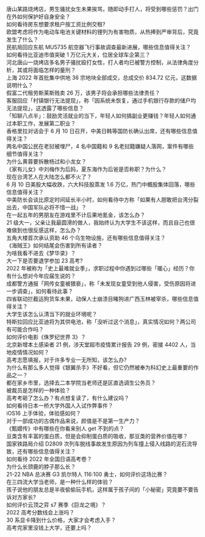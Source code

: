 唐山某路烧烤店，男生骚扰女生未果挨骂，随即动手打人，将受到哪些惩罚？出门在外如何保护好自身安全？  
如何看待房东想要求租户按工资比例交租?  
欧盟考虑将作为电动车电池关键材料的锂列为有害物质，从热捧到严审背后，究竟发生了什么？  
民航局回应东航 MU5735 航空器飞行事故调查最新进展，哪些信息值得关注？  
如何看待比亚迪市值突破 1 万亿元大关，位居全球车企第三？  
河北唐山一烧烤店多名男子骚扰殴打女性，打人者均已被警方控制，从法律角度分析，其或将面临怎样的量刑？  
上海 2022 年首批集中供地 36 宗地块全部成交，总成交价 834.72 亿元，这数据说明什么？  
假富二代租劳斯莱斯贱卖 26 万，该男子将会承担哪些法律责任？  
客服回应「村镇银行无法提现」，称「因系统未恢复，通过手机银行存款的储户均无法提现」，这透露了哪些信息？  
「知聊八点半」：鼓励灵活就业的当下，年轻人如何搞副业更赚钱？年轻人如何通过本职工作，发展第二职业？  
香格里拉对话会于 6 月 10 日召开，中美日韩等国防长确认出席，还有哪些信息值得关注？  
两名中国公民在老挝被埋尸，4 名中国籍和 9 名老挝籍嫌疑人落网，案件有哪些细节值得关注？  
为什么黄蓉要拆散杨过和小龙女？  
《家有儿女》中刘梅作为后妈，夏东海作为后爸是否称职？为什么？  
现在台湾艺人在大陆怎么都不火了？  
6 月 10 日美股大幅收跌，六大科技股蒸发 1.6 万亿，热门中概股集体回落，哪些信息值得关注？  
中美防长会谈比原定时间延长半小时，如何看待中方称「如果有人胆敢把台湾分裂出去，中国军队必将不惜一战」？  
在一起五年的男朋友在游戏里不计后果地氪金，该怎么办？  
21 级大一，父亲让我最圆滑的做人，我始终认为大学生不该这样，而且自己也很难做到也很反感这样，怎么办？  
五角大楼首次承认资助 46 个乌生物设施，还有哪些信息值得关注？  
《海贼王》如何结尾会伤害到所有读者？  
为啥我看不进去《梦华录》？  
大一下是否要退学参加 23 高考?  
2022 年被称为「史上最难就业季」，求职过程中你遇到过哪些「暖心」经历？你有什么想对今年应届生说的？  
成都警方通报「网传女童被猥亵」，称「未发现女童受到他人侵害，受伤原因将进一步调查」，如何看待此事？  
四省联动拦截运狗货车未果，动保人士崩溃目睹狗进广西玉林被宰杀，哪些信息值得关注？  
大学生该怎么认清当下的就业环境呢？  
特斯拉回应比亚迪将为其供电池，称「没听过这个消息」，真实情况如何？两公司有可能合作吗？  
如何评价电影《侏罗纪世界 3》？  
北京新增本土感染者 21 例，涉天堂超市疫情累计报告 29 例，密接 4402 人，当地疫情情况如何？  
高考志愿填报，对于许多专业一无所知，该怎么办?  
为什么有那么多人觉得《银翼杀手》不好看，但它仍然被奉为科幻史上最重要的作品之一？  
都在家乡市里，选择去二本学院当老师还是区直选调生公务员？  
被裁员是怎样的一种体验？  
高考考砸了怎么办？有点想复读了，有什么建议吗？  
如何看待日本一桥大学外国人入试作弊事件？  
iOS16 上手体验，体验感如何？  
对于一部成功的古偶作品来说，颜值是不是第一生产力？  
《甄嬛传》中有哪些在你看来别人 get 不到的点？  
豆类含有丰富的蛋白质，但是会抑制蛋白质的吸收，那豆类的营养价值在哪？  
国家铁路局介绍 D2809 次列车脱线事故发生原因为列车撞上侵入线路的泥石流导致，还有哪些信息值得关注？  
如何看待 2022 年全国日语高考卷？  
为什么长颈鹿的脖子那么长？  
21-22 NBA 总决赛 G3 凯尔特人 116:100 勇士，如何评价这场比赛？  
在三四流大学当老师，是一种什么样的体验？  
孩子说他的朋友总是半夜偷偷玩手机，这样属于孩子间的「小秘密」究竟要不要告诉对方家长?  
如何评价云顶之弈 s7 赛季《巨龙之境》？  
2022 高考分数线会上涨吗？  
30 系显卡降到什么价格，大家才会考虑入手？  
高考完家里没钱上大学，还要上吗？  
